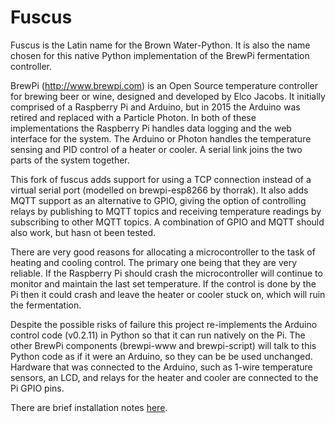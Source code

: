# Fuscus

Fuscus is the Latin name for the Brown Water-Python.  It is also the name
chosen for this native Python implementation of the BrewPi fermentation
controller.

BrewPi (http://www.brewpi.com) is an Open Source temperature controller
for brewing beer or wine, designed and developed by Elco Jacobs.  It
initially comprised of a Raspberry Pi and Arduino, but in 2015 the Arduino
was retired and replaced with a Particle Photon.  In both of these
implementations the Raspberry Pi handles data logging and the web interface
for the system.  The Arduino or Photon handles the temperature sensing and
PID control of a heater or cooler.  A serial link joins the two parts of
the system together.

This fork of fuscus adds support for using a TCP connection instead of 
a virtual serial port (modelled on brewpi-esp8266 by thorrak). It also
adds MQTT support as an alternative to GPIO, giving the option of controlling
relays by publishing to MQTT topics and receiving temperature readings
by subscribing to other MQTT topics. A combination of GPIO and MQTT should
also work, but hasn ot been tested.

There are very good reasons for allocating a microcontroller to the
task of heating and cooling control.  The primary one being that they
are very reliable.  If the Raspberry Pi should crash the microcontroller
will continue to monitor and maintain the last set temperature.  If
the control is done by the Pi then it could crash and leave the heater
or cooler stuck on, which will ruin the fermentation.

Despite the possible risks of failure this project re-implements
the Arduino control code (v0.2.11) in Python so that it can run natively on
the Pi.  The other BrewPi components (brewpi-www and brewpi-script) will
talk to this Python code as if it were an Arduino, so they can be be used
unchanged.  Hardware that was connected to the Arduino, such as 1-wire
temperature sensors, an LCD, and relays for the heater and cooler are
connected to the Pi GPIO pins.

There are brief installation notes [here](../master/docs/notes.md).
